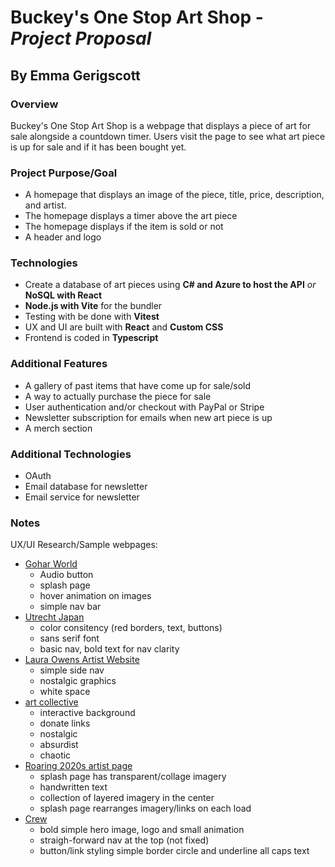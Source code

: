 # Buckey's One Stop Art Shop - _Project Proposal_

## By Emma Gerigscott

### Overview
Buckey's One Stop Art Shop is a webpage that displays a piece of art for sale alongside a countdown timer. Users visit the page to see what art piece is up for sale and if it has been bought yet. 

### Project Purpose/Goal  
* A homepage that displays an image of the piece, title, price, description, and artist.
* The homepage displays a timer above the art piece
* The homepage displays if the item is sold or not
* A header and logo

### Technologies
* Create a database of art pieces using **C# and Azure to host the API** _or_ **NoSQL with React**
* **Node.js with Vite** for the bundler
* Testing with be done with **Vitest**
* UX and UI are built with **React** and **Custom CSS**
* Frontend is coded in **Typescript**

### Additional Features
* A gallery of past items that have come up for sale/sold
* A way to actually purchase the piece for sale
* User authentication and/or checkout with PayPal or Stripe
* Newsletter subscription for emails when new art piece is up
* A merch section

### Additional Technologies
* OAuth
* Email database for newsletter
* Email service for newsletter

### Notes

UX/UI Research/Sample webpages:
* [Gohar World](https://gohar.world/)
  * Audio button
  * splash page
  * hover animation on images
  * simple nav bar
* [Utrecht Japan](https://utrecht.jp/)
  * color consitency (red borders, text, buttons)
  * sans serif font
  * basic nav, bold text for nav clarity
* [Laura Owens Artist Website](https://www.owenslaura.com/)
  * simple side nav
  * nostalgic graphics
  * white space
* [art collective](https://www.m-o-l-l-y.com/)
  * interactive background
  * donate links
  * nostalgic
  * absurdist
  * chaotic
* [Roaring 2020s artist page](https://roaring2020s.nl/)
  * splash page has transparent/collage imagery
  * handwritten text
  * collection of layered imagery in the center
  * splash page rearranges imagery/links on each load
* [Crew](https://crevv.com/)
  * bold simple hero image, logo and small animation
  * straigh-forward nav at the top (not fixed)
  * button/link styling simple border circle and underline all caps text